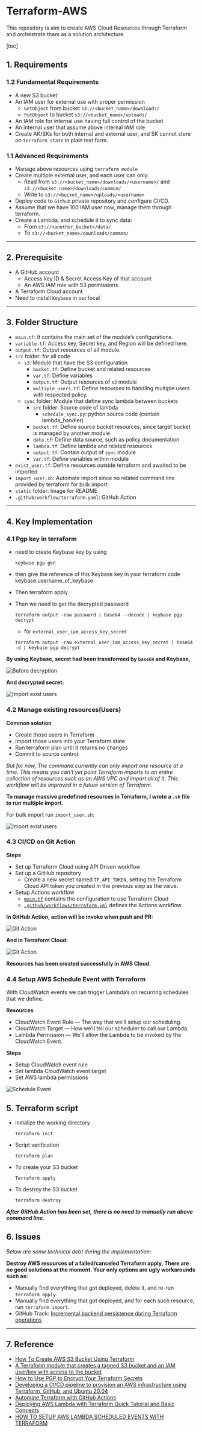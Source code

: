 # Terraform-AWS

This repository is aim to create AWS Cloud Resources through Terraform and orchestrate them as a solution architecture.

[toc]

## 1. Requirements

### 1.2 Fundamental Requirements

- A new S3 bucket
- An IAM user for external use with proper permission
    - `GetObject` from bucket `s3://<bucket_name>/downloads/`
    - `PutObject` to bucket `s3://<bucket_name>/uploads/`
- An IAM role for internal use having full control of the bucket
- An internal user that assume above internal IAM role
- Create AK/SKs for both internal and external user, and SK cannot store on `terraform state` in plain text form.

### 1.1 Advanced Requirements

- Manage above resources using `terraform module`
- Create multiple external user, and each user can only:
    - Read from `s3://<bucket_name>/downloads/<username>/` and `s3://<bucket_name>/downloads/common/`
    - Write to `s3://<bucket_name>/uploads/<username>`
- Deploy code to `Github` private repository and configure CI/CD.
- Assume that we have 100 IAM user now, manage them through terraform.
- Create a Lambda, and schedule it to sync data:
    - From `s3://<another_bucket>/data/`
    - To `s3://<bucket_name>/downloads/common/`



---

## 2. Prerequisite

- A GitHub account
    - Access key ID & Secret Access Key of that account
    - An AWS IAM role with S3 permissions
- A Terraform Cloud account
- Need to install `Keybase` in our local



---

## 3. Folder Structure

- `main.tf`: It contains the main set of the module’s configurations.
- `variable.tf`: Access key, Secret key, and Region will be defined here.
- `output.tf`: Output resources of all module.
- `src` folder: for all code
    - `s3`: Module that have the S3 configuration
        - `bucket.tf`: Define bucket and related resources
        - `var.tf`: Define variables
        - `output.tf`: Output resources of `s3` module
        - `multiple_users.tf`: Define resources to handling multiple users with respected policy.
    - `sync` folder: Module that define sync lambda between buckets
        - `src` folder: Source code of lambda
            - `schedule_sync.py`: python source code (contain lambda_handler)
        - `bucket.tf`: Define source bucket resources, since target bucket is managed by another module
        - `data.tf`: Define data source, such as policy documentation
        - `lambda.tf`: Define lambda and related resources
        - `output.tf`: Contain output of `sync` module
        - `var.tf`: Define variables within module
- `exist_user.tf`: Define resources outside terraform and awaited to be imported
- `import_user.sh`: Automate import since no related command line provided by terraform for bulk import
- `static` folder: Image for README
- `.github/workflow/terraform.yaml`: GitHub Action



---

## 4. Key Implementation

### 4.1 Pgp key in terraform

- need to create Keybase key by using
  ```shell
  keybase pgp gen
  ```
- then give the reference of this Keybase key in your terraform code keybase:username_of_keybase
- Then terraform apply
- Then we need to get the decrypted password

  ```shell
  terraform output -raw password | base64 --decode | keybase pgp decrypt
  ```
    - for `external_user_iam_access_key_secret`
  ```shell
  terraform output -raw external_user_iam_access_key_secret | base64 -d | keybase pgp decrypt
  ```



**By using Keybase, secret had been transformed by `base64` and Keybase,** 

![Before decryption](static/encrypt.png)

**And decrypted secret:**

![Import exist users](static/decript.png)



### 4.2 Manage existing resources(Users)

**Common solution**

- Create those users in Terraform
- Import those users into your Terraform state
- Run terraform plan until it returns no changes
- Commit to source control

*But for now, The command currently can only import one resource at a time. This means you can't yet point Terraform imports to an entire collection of resources such as an AWS VPC and import all of it. This workflow will be improved in a future version of Terraform.*



**To manage massive predefined resources in Terraform, I wrote a `.sh` file to run multiple import.**

For bulk import run `import_user.sh`:

![Import exist users](static/import_user.jpg)



### 4.3 CI/CD on Git Action

**Steps**

- Set up Terraform Cloud using API Driven workflow
- Set up a GitHub repository
  - Create a new secret named `TF_API_TOKEN`, setting the Terraform Cloud API token you created in the previous step as the value.
- Setup Actions workflow
  - [`main.tf`](https://github.com/hashicorp/learn-terraform-github-actions/blob/main/main.tf) contains the configuration to use Terraform Cloud
  - [`.github/workflows/terraform.yml`](https://github.com/hashicorp/learn-terraform-github-actions/blob/main/.github/workflows/terraform.yml) defines the Actions workflow.



**In GitHub Action, action will be invoke when push and PR:**

![Git Action](static/git_action.jpg)



**And in Terraform Cloud:**

![Git Action](static/terraform.jpg)



**Resources has been created successfully in AWS Cloud.**



### 4.4 Setup AWS Schedule Event with Terraform

With CloudWatch events we can trigger Lambda’s on recurring schedules that we define.

**Resources**

- CloudWatch Event Rule — The way that we’ll setup our scheduling.
- CloudWatch Target — How we’ll tell our scheduler to call our Lambda.
- Lambda Permission — We’ll allow the Lambda to be invoked by the CloudWatch Event.

**Steps**

- Setup CloudWatch event rule
- Set lambda CloudWatch  event target
- Set AWS lambda permissions

![Schedule Event](static/schedule_event.png)





## 5. Terraform script

- Initialize the working directory
    ```shell
    terraform init
    ```
- Script verification
    ```shell
    terraform plan
    ```
- To create your S3 bucket
    ```shell
    Terraform apply
    ```
- To destroy the S3 bucket
    ```shell
    terraform destroy
    ```

***After GitHub Action has been set, there is no need to manually run above command line.***



## 6. Issues

*Below are some technical debt during the implementation:*

**Destroy AWS resources of a failed/canceled Terraform apply, There are no good solutions at the moment. Your only options are ugly workarounds such as:**

  - Manually find everything that got deployed, delete it, and re-run `terraform apply`.
  - Manually find everything that got deployed, and for each such resource, run `terraform import`.
  - GitHub
    Track: [Incremental backend persistence during Terraform operations](https://github.com/hashicorp/terraform/issues/20718)





---

## 7. Reference

- [How To Create AWS S3 Bucket Using Terraform](https://www.bacancytechnology.com/blog/aws-s3-bucket-using-terraform)
- [A Terraform module that creates a tagged S3 bucket and an IAM user/key with access to the bucket](https://github.com/turnerlabs/terraform-s3-user)
- [How to Use PGP to Encrypt Your Terraform Secrets](https://menendezjaume.com/post/gpg-encrypt-terraform-secrets/)
- [Developing a CI/CD pipeline to provision an AWS infrastructure using Terraform, GitHub, and Ubuntu 20.04](https://sasye.medium.com/developing-a-ci-cd-pipeline-to-provision-an-aws-infrastructure-using-terraform-github-and-ubuntu-3d74c58a373e)
- [Automate Terraform with GitHub Actions](https://learn.hashicorp.com/tutorials/terraform/github-actions?in=terraform/automation)
- [Deploying AWS Lambda with Terraform Quick Tutorial and Basic Concepts](https://lumigo.io/aws-lambda-deployment/aws-lambda-terraform/#lambdaalias)
- [HOW TO SETUP AWS LAMBDA SCHEDULED EVENTS WITH TERRAFORM](https://openupthecloud.com/terraform-lambda-scheduled-event/)